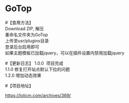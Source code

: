 # GoTop

#【食用方法】
<br>
Download ZIP, 解压
<br>
重命名文件夹为GoTop
<br>
上传至usr/plugins目录
<br>
登录后台启用即可
<br>
如果主题模板已加载jquery，可以在插件设置内禁用加载jquery

#【更新日志】
1.0.0  项目完成
<br>
1.1.0  修复打开站点默认下拉的问题
<br>
1.2.0 增加动态效果

#【项目地址】

https://lolicm.com/archives/369/
